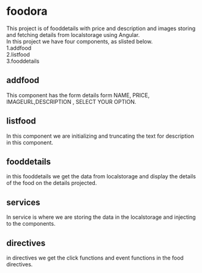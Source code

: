# foodora
   This  project is of fooddetails with price and description and images storing and fetching details from localstorage  using Angular.<br>
   In this project we have four components, as slisted below.<br>
    1.addfood<br>
    2.listfood<br>
    3.fooddetails<br>
 ## addfood<br>
  This component has the form details form NAME, PRICE, IMAGEURL,DESCRIPTION , SELECT YOUR OPTION.<br>
  ## listfood<br>
  In this component we are initializing and truncating the text for description in this component.<br>
  ## fooddetails<br>
  in this fooddetails we get the data from localstorage and display the details of the food on the details projected.
  ## services<br>
  In service is where we are storing the data in the localstorage and injecting to the components.
  ## directives<br>
  in directives we get the click functions and  event functions in the food directives.
  
  
  
  
    
